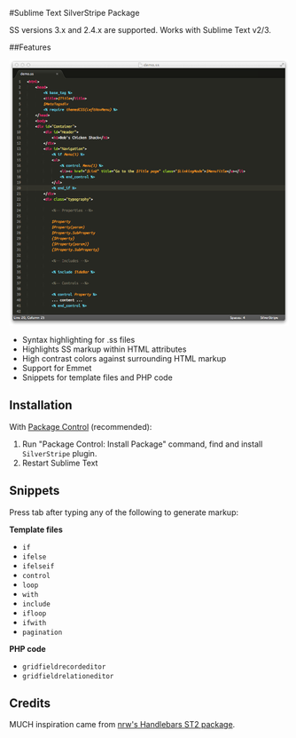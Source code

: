 #Sublime Text SilverStripe Package

SS versions 3.x and 2.4.x are supported. Works with Sublime Text v2/3.

##Features

![Screenshot of Sublime Text Silverstripe in action!](https://raw.githubusercontent.com/benjamin-smith/sublime-text-silverstripe/master/screenshot.png)

* Syntax highlighting for .ss files
* Highlights SS markup within HTML attributes
* High contrast colors against surrounding HTML markup
* Support for Emmet
* Snippets for template files and PHP code

## Installation

With [Package Control](http://wbond.net/sublime_packages/package_control) (recommended):

1. Run "Package Control: Install Package" command, find and install `SilverStripe` plugin.
2. Restart Sublime Text

## Snippets

Press tab after typing any of the following to generate markup:

**Template files**

* `if`
* `ifelse`
* `ifelseif`
* `control`
* `loop`
* `with`
* `include`
* `ifloop`
* `ifwith`
* `pagination`

**PHP code**

* `gridfieldrecordeditor`
* `gridfieldrelationeditor`

## Credits

MUCH inspiration came from [nrw's Handlebars ST2 package](https://github.com/nrw/sublime-text-handlebars).
